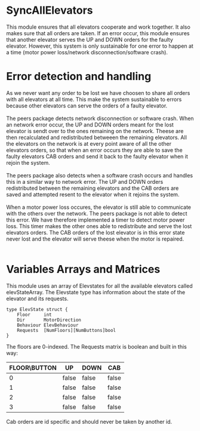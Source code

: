 # SyncAllElevators

This module ensures that all elevators cooperate and work together. It also makes sure that all orders are taken. If an error occur, this module ensures that another elevator serves the UP and DOWN orders for the faulty elevator. However, this system is only sustainable for one error to happen at a time (motor power loss/network disconnection/software crash). 

# Error detection and handling
As we never want any order to be lost we have choosen to share all orders with all elevators at all time. This make the system sustainable to errors because other elevators can serve the orders of a faulty elevator. <br/>
<br/>
The peers package detects network disconnection or software crash. When an network error occur, the UP and DOWN orders meant for the lost elevator is sendt over to the ones remaining on the network. Theese are then recalculated and redistributed betweeen the remaining elevators. All the elevators on the network is at every point aware of all the other elevators orders, so that when an error occurs they are able to save the faulty elevators CAB orders and send it back to the faulty elevator when it rejoin the system. <br/>
<br/>
The peers package also detects when a software crash occurs and handles this in a similar way to network error. The UP and DOWN orders redistributed between the remaining elevators and the CAB orders are saved and attempted resent to the elevator when it rejoins the system. <br/>
<br/>
When a motor power loss occures, the elevator is still able to communicate with the others over the network. The peers package is not able to detect this error. We have therefore implemented a timer to detect motor power loss. This timer makes the other ones able to redistribute and serve the lost elevators orders. The CAB orders of the lost elevator is in this error state never lost and the elevator will serve theese when the motor is repaired. <br/>
<br/>



# Variables Arrays and Matrices

This module uses an array of Elevstates for all the available elevators called elevStateArray. 
The Elevstate type has information about the state of the elevator and its requests. 
````
type ElevState struct {
	Floor     int
	Dir       MotorDirection
	Behaviour ElevBehaviour
	Requests  [NumFloors][NumButtons]bool
}
````
The floors are 0-indexed. 
The Requests matrix is boolean and built in this way:

FLOOR\BUTTON| UP | DOWN | CAB
--------------- | ---------- | ---------- | ----------
0 | false| false |  false
1     | false | false|  false
2     | false | false| false
3   | false| false |  false

 Cab orders are id specific and should never be taken by another id. 
